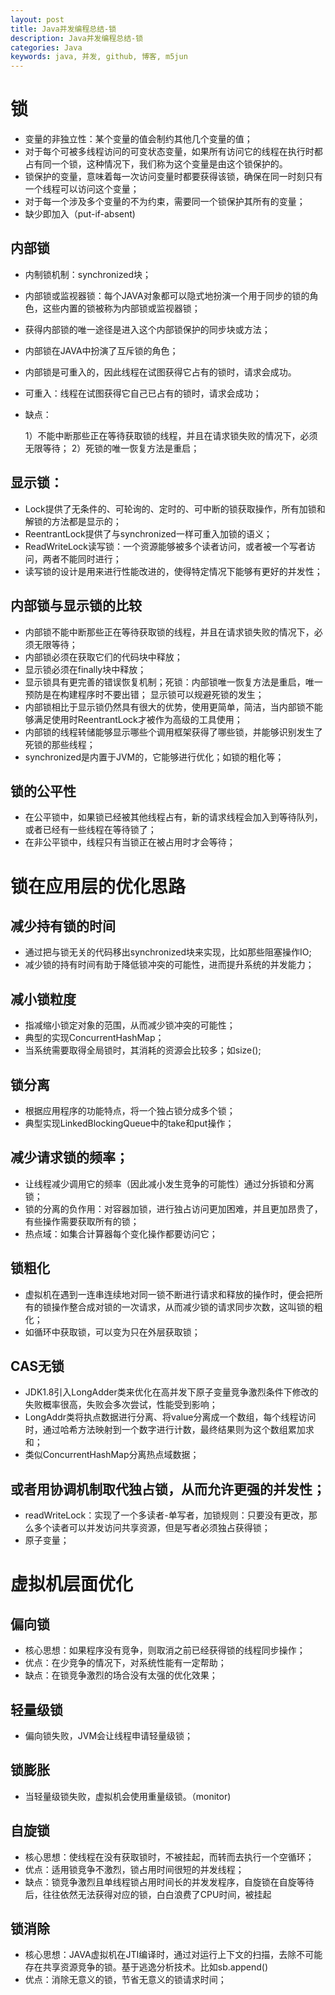 ```yaml
---
layout: post
title: Java并发编程总结-锁
description: Java并发编程总结-锁
categories: Java
keywords: java, 并发, github, 博客, m5jun
---
```



# 锁

* 变量的非独立性：某个变量的值会制约其他几个变量的值；
* 对于每个可被多线程访问的可变状态变量，如果所有访问它的线程在执行时都占有同一个锁，这种情况下，我们称为这个变量是由这个锁保护的。
* 锁保护的变量，意味着每一次访问变量时都要获得该锁，确保在同一时刻只有一个线程可以访问这个变量；
* 对于每一个涉及多个变量的不为约束，需要同一个锁保护其所有的变量；
* 缺少即加入（put-if-absent)

## 内部锁

* 内制锁机制：synchronized块；
* 内部锁或监视器锁：每个JAVA对象都可以隐式地扮演一个用于同步的锁的角色，这些内置的锁被称为内部锁或监视器锁；
* 获得内部锁的唯一途径是进入这个内部锁保护的同步块或方法；
* 内部锁在JAVA中扮演了互斥锁的角色；
* 内部锁是可重入的，因此线程在试图获得它占有的锁时，请求会成功。
* 可重入：线程在试图获得它自己已占有的锁时，请求会成功；
* 缺点：

    1）不能中断那些正在等待获取锁的线程，并且在请求锁失败的情况下，必须无限等待；
    2）死锁的唯一恢复方法是重启；


## 显示锁：
* Lock提供了无条件的、可轮询的、定时的、可中断的锁获取操作，所有加锁和解锁的方法都是显示的；
* ReentrantLock提供了与synchronized一样可重入加锁的语义；
* ReadWriteLock读写锁：一个资源能够被多个读者访问，或者被一个写者访问，两者不能同时进行；
* 读写锁的设计是用来进行性能改进的，使得特定情况下能够有更好的并发性；


## 内部锁与显示锁的比较
* 内部锁不能中断那些正在等待获取锁的线程，并且在请求锁失败的情况下，必须无限等待；
* 内部锁必须在获取它们的代码块中释放；
* 显示锁必须在finally块中释放；
* 显示锁具有更完善的错误恢复机制；死锁：内部锁唯一恢复方法是重启，唯一预防是在构建程序时不要出错； 显示锁可以规避死锁的发生；
* 内部锁相比于显示锁仍然具有很大的优势，使用更简单，简洁，当内部锁不能够满足使用时ReentrantLock才被作为高级的工具使用；
* 内部锁的线程转储能够显示哪些个调用框架获得了哪些锁，并能够识别发生了死锁的那些线程；
* synchronized是内置于JVM的，它能够进行优化；如锁的粗化等；


## 锁的公平性
* 在公平锁中，如果锁已经被其他线程占有，新的请求线程会加入到等待队列，或者已经有一些线程在等待锁了；
* 在非公平锁中，线程只有当锁正在被占用时才会等待；



# 锁在应用层的优化思路

## 减少持有锁的时间

* 通过把与锁无关的代码移出synchronized块来实现，比如那些阻塞操作IO;
* 减少锁的持有时间有助于降低锁冲突的可能性，进而提升系统的并发能力；

## 减小锁粒度
* 指减缩小锁定对象的范围，从而减少锁冲突的可能性；
* 典型的实现ConcurrentHashMap；
* 当系统需要取得全局锁时，其消耗的资源会比较多；如size();

## 锁分离
* 根据应用程序的功能特点，将一个独占锁分成多个锁；
* 典型实现LinkedBlockingQueue中的take和put操作；

## 减少请求锁的频率；
* 让线程减少调用它的频率（因此减小发生竞争的可能性）通过分拆锁和分离锁；
* 锁的分离的负作用：对容器加锁，进行独占访问更加困难，并且更加昂贵了，有些操作需要获取所有的锁；
* 热点域：如集合计算器每个变化操作都要访问它；

## 锁粗化
* 虚拟机在遇到一连串连续地对同一锁不断进行请求和释放的操作时，便会把所有的锁操作整合成对锁的一次请求，从而减少锁的请求同步次数，这叫锁的粗化；
* 如循环中获取锁，可以变为只在外层获取锁；

## CAS无锁
* JDK1.8引入LongAdder类来优化在高并发下原子变量竞争激烈条件下修改的失败概率很高，失败会多次尝试，性能受到影响；
* LongAddr类将执点数据进行分离、将value分离成一个数组，每个线程访问时，通过哈希方法映射到一个数字进行计数，最终结果则为这个数组累加求和；
* 类似ConcurrentHashMap分离热点域数据；

## 或者用协调机制取代独占锁，从而允许更强的并发性；
* readWriteLock：实现了一个多读者-单写者，加锁规则：只要没有更改，那么多个读者可以并发访问共享资源，但是写者必须独占获得锁；
* 原子变量；


# 虚拟机层面优化

## 偏向锁
* 核心思想：如果程序没有竞争，则取消之前已经获得锁的线程同步操作；
* 优点：在少竞争的情况下，对系统性能有一定帮助；
* 缺点：在锁竞争激烈的场合没有太强的优化效果；

## 轻量级锁
* 偏向锁失败，JVM会让线程申请轻量级锁；

## 锁膨胀
* 当轻量级锁失败，虚拟机会使用重量级锁。（monitor)

## 自旋锁
* 核心思想：使线程在没有获取锁时，不被挂起，而转而去执行一个空循环；
* 优点：适用锁竞争不激烈，锁占用时间很短的并发线程；
* 缺点：锁竞争激烈且单线程锁占用时间长的并发发程序，自旋锁在自旋等待后，往往依然无法获得对应的锁，白白浪费了CPU时间，被挂起
    
## 锁消除
* 核心思想：JAVA虚拟机在JTI编译时，通过对运行上下文的扫描，去除不可能存在共享资源竞争的锁。基于逃逸分析技术。比如sb.append()
* 优点：消除无意义的锁，节省无意义的锁请求时间；



   

